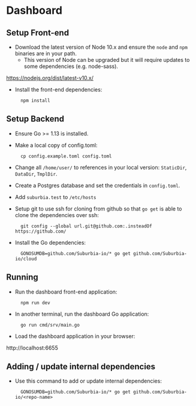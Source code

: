 # Dashboard

## Setup Front-end

* Download the latest version of Node 10.x and ensure the `node` and `npm` binaries are in your path.
  * This version of Node can be upgraded but it will require updates to some dependencies (e.g. node-sass).

https://nodejs.org/dist/latest-v10.x/

* Install the front-end dependencies:

        npm install

## Setup Backend 

* Ensure Go >= 1.13 is installed.

* Make a local copy of config.toml:

        cp config.example.toml config.toml
 
* Change all `/home/user/` to references in your local version: `StaticDir`, `DataDir`, `TmplDir`.

* Create a Postgres database and set the credentials in `config.toml`.

* Add `suburbia.test` to `/etc/hosts`

* Setup git to use ssh for cloning from github so that `go get` is able to clone the dependencies over ssh:

        git config --global url.git@github.com:.insteadOf https://github.com/

* Install the Go dependencies:

        GONOSUMDB=github.com/Suburbia-io/* go get github.com/Suburbia-io/cloud

## Running

* Run the dashboard front-end application:

        npm run dev
    
* In another terminal, run the dashboard Go application:

        go run cmd/srv/main.go

* Load the dashboard application in your browser:

http://localhost:6655

## Adding / update internal dependencies

* Use this command to add or update internal dependencies:

        GONOSUMDB=github.com/Suburbia-io/* go get github.com/Suburbia-io/<repo-name>
